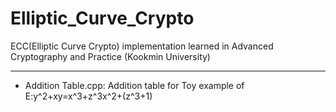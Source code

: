 # Elliptic_Curve_Crypto
ECC(Elliptic Curve Crypto) implementation learned in Advanced Cryptography and Practice (Kookmin University)

----
* Addition Table.cpp: Addition table for Toy example of E:y^2+xy=x^3+z^3x^2+(z^3+1)

